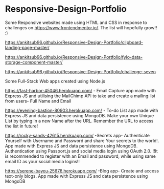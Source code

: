 # Responsive-Design-Portfolio

Some Responsive websites made using HTML and CSS in response to challenges on https://www.frontendmentor.io/. The list will hopefully grow!! :)

https://ankitsub96.github.io/Responsive-Design-Portfolio/clipboard-landing-page-master/

https://ankitsub96.github.io/Responsive-Design-Portfolio/fylo-data-storage-component-master/

https://ankitsub96.github.io/Responsive-Design-Portfolio/challenge-seven

Some Full-Stack Web apps created using Node.js

https://fast-harbor-45046.herokuapp.com/  - Email Capture app made with Express JS and utilising the MailChimp API to take and create a mailing list from users- Full Name and Email

https://evening-bastion-80903.herokuapp.com/  - To-do List app made with Express JS and data persistence using MongoDB. Make your own Unique List by typing in a new Name after the URL. Remember the URL to access the list in future!

https://rocky-sands-42615.herokuapp.com/   -Secrets app- Authenticate Yourself with Username and Password and share Your secrets to the world!.
                                            App made with Express JS and data persistence using MongoDB. Authentication using Passport.js and social media login using OAuth 2.0.
                                            !!It is recommended to register with an Email and password, while using same email ID as your social media logins!!

https://serene-bayou-25678.herokuapp.com/   -Blog app- Create and access text-only blogs. App made with Express JS and data persistence using MongoDB


